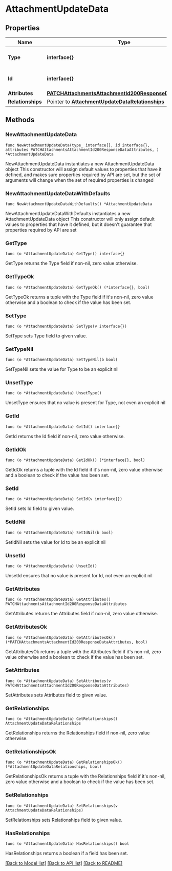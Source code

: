 # AttachmentUpdateData

## Properties

Name | Type | Description | Notes
------------ | ------------- | ------------- | -------------
**Type** | **interface{}** | The resource&#39;s type | 
**Id** | **interface{}** | The resource&#39;s id | 
**Attributes** | [**PATCHAttachmentsAttachmentId200ResponseDataAttributes**](PATCHAttachmentsAttachmentId200ResponseDataAttributes.md) |  | 
**Relationships** | Pointer to [**AttachmentUpdateDataRelationships**](AttachmentUpdateDataRelationships.md) |  | [optional] 

## Methods

### NewAttachmentUpdateData

`func NewAttachmentUpdateData(type_ interface{}, id interface{}, attributes PATCHAttachmentsAttachmentId200ResponseDataAttributes, ) *AttachmentUpdateData`

NewAttachmentUpdateData instantiates a new AttachmentUpdateData object
This constructor will assign default values to properties that have it defined,
and makes sure properties required by API are set, but the set of arguments
will change when the set of required properties is changed

### NewAttachmentUpdateDataWithDefaults

`func NewAttachmentUpdateDataWithDefaults() *AttachmentUpdateData`

NewAttachmentUpdateDataWithDefaults instantiates a new AttachmentUpdateData object
This constructor will only assign default values to properties that have it defined,
but it doesn't guarantee that properties required by API are set

### GetType

`func (o *AttachmentUpdateData) GetType() interface{}`

GetType returns the Type field if non-nil, zero value otherwise.

### GetTypeOk

`func (o *AttachmentUpdateData) GetTypeOk() (*interface{}, bool)`

GetTypeOk returns a tuple with the Type field if it's non-nil, zero value otherwise
and a boolean to check if the value has been set.

### SetType

`func (o *AttachmentUpdateData) SetType(v interface{})`

SetType sets Type field to given value.


### SetTypeNil

`func (o *AttachmentUpdateData) SetTypeNil(b bool)`

 SetTypeNil sets the value for Type to be an explicit nil

### UnsetType
`func (o *AttachmentUpdateData) UnsetType()`

UnsetType ensures that no value is present for Type, not even an explicit nil
### GetId

`func (o *AttachmentUpdateData) GetId() interface{}`

GetId returns the Id field if non-nil, zero value otherwise.

### GetIdOk

`func (o *AttachmentUpdateData) GetIdOk() (*interface{}, bool)`

GetIdOk returns a tuple with the Id field if it's non-nil, zero value otherwise
and a boolean to check if the value has been set.

### SetId

`func (o *AttachmentUpdateData) SetId(v interface{})`

SetId sets Id field to given value.


### SetIdNil

`func (o *AttachmentUpdateData) SetIdNil(b bool)`

 SetIdNil sets the value for Id to be an explicit nil

### UnsetId
`func (o *AttachmentUpdateData) UnsetId()`

UnsetId ensures that no value is present for Id, not even an explicit nil
### GetAttributes

`func (o *AttachmentUpdateData) GetAttributes() PATCHAttachmentsAttachmentId200ResponseDataAttributes`

GetAttributes returns the Attributes field if non-nil, zero value otherwise.

### GetAttributesOk

`func (o *AttachmentUpdateData) GetAttributesOk() (*PATCHAttachmentsAttachmentId200ResponseDataAttributes, bool)`

GetAttributesOk returns a tuple with the Attributes field if it's non-nil, zero value otherwise
and a boolean to check if the value has been set.

### SetAttributes

`func (o *AttachmentUpdateData) SetAttributes(v PATCHAttachmentsAttachmentId200ResponseDataAttributes)`

SetAttributes sets Attributes field to given value.


### GetRelationships

`func (o *AttachmentUpdateData) GetRelationships() AttachmentUpdateDataRelationships`

GetRelationships returns the Relationships field if non-nil, zero value otherwise.

### GetRelationshipsOk

`func (o *AttachmentUpdateData) GetRelationshipsOk() (*AttachmentUpdateDataRelationships, bool)`

GetRelationshipsOk returns a tuple with the Relationships field if it's non-nil, zero value otherwise
and a boolean to check if the value has been set.

### SetRelationships

`func (o *AttachmentUpdateData) SetRelationships(v AttachmentUpdateDataRelationships)`

SetRelationships sets Relationships field to given value.

### HasRelationships

`func (o *AttachmentUpdateData) HasRelationships() bool`

HasRelationships returns a boolean if a field has been set.


[[Back to Model list]](../README.md#documentation-for-models) [[Back to API list]](../README.md#documentation-for-api-endpoints) [[Back to README]](../README.md)


